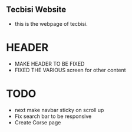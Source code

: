 
## Tecbisi Website
  - this is the webpage of tecbisi.


# HEADER 
- MAKE HEADER TO BE FIXED 
- FIXED THE VARIOUS screen for other content


# TODO
  - next make navbar sticky on scroll up
  - Fix search bar to be responsive 
  - Create Corse page